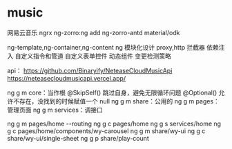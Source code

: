 # music

网易云音乐
ngrx
ng-zorro:ng add ng-zorro-antd
material/odk

ng-template,ng-container,ng-content
ng 模块化设计
proxy,http 拦截器
依赖注入
自定义指令和管道
自定义表单控件
动态组件
变更检测策略

api：
https://github.com/Binaryify/NeteaseCloudMusicApi
https://neteasecloudmusicapi.vercel.app/

ng g m core：当作根
@SkipSelf() 跳过自身，避免无限循环问题
@Optional() 允许不存在，没找到的时候赋值一个 null
ng g m share：公用的
ng g m pages：管理页面
ng g m services：调接口

ng g m pages/home --routing
ng g c pages/home
ng g s services/home
ng g c pages/home/components/wy-carousel
ng g m share/wy-ui
ng g c share/wy-ui/single-sheet
ng g p share/play-count
